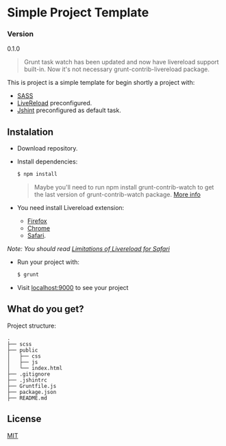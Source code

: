 Simple Project Template
=======================

### Version
0.1.0

> Grunt task watch has been updated and now have livereload support built-in. Now it's not necessary grunt-contrib-livereload package.

This is project is a simple template for begin shortly a project with:

* [SASS](http://sass-lang.com/guide)
* [LiveReload](https://www.npmjs.org/package/livereload) preconfigured.
* [Jshint](http://jshint.com/docs/) preconfigured as default task.

## Instalation

* Download repository.
* Install dependencies:

	```sh
	$ npm install
	```
	> Maybe you'll need to run npm install grunt-contrib-watch to get the last version of grunt-contrib-watch package. [More info](https://github.com/gruntjs/grunt-contrib-watch)

* You need install Livereload extension:

	* [Firefox](https://addons.mozilla.org/es/firefox/addon/livereload/)
	* [Chrome](https://chrome.google.com/webstore/detail/livereload/jnihajbhpnppcggbcgedagnkighmdlei)
	* [Safari](http://download.livereload.com/2.0.9/LiveReload-2.0.9.safariextz).

*Note: You should read [Limitations of Livereload for Safari](http://feedback.livereload.com/knowledgebase/articles/86242-how-do-i-install-and-use-the-browser-extensions)*

* Run your project with:

	```sh
	$ grunt
	```

* Visit [localhost:9000](http://localhost:9000) to see your project

## What do you get?

Project structure:

```
.
├── scss
├── public
│   ├── css
│   ├── js
│   └── index.html
├── .gitignore
├── .jshintrc
├── Gruntfile.js
├── package.json
├── README.md

```


License
-------

[MIT](http://opensource.org/licenses/MIT)
